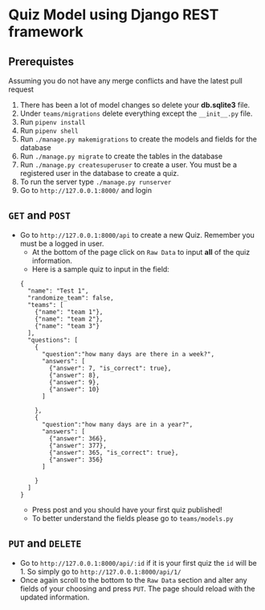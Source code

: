 # Quiz Model using Django REST framework

## Prerequistes

Assuming you do not have any merge conflicts and have the latest pull request
  1. There has been a lot of model changes so delete your **db.sqlite3** file.
  1. Under `teams/migrations` delete everything except the `__init__.py` file.
  1. Run `pipenv install`
  1. Run `pipenv shell`
  1. Run `./manage.py makemigrations` to create the models and fields for the database
  1. Run `./manage.py migrate` to create the tables in the database
  1. Run `./manage.py createsuperuser` to create a user. You must be a registered user in the database to create a quiz.
  1. To run the server type `./manage.py runserver`
  1. Go to `http://127.0.0.1:8000/` and login

## `GET` and `POST`
  * Go to `http://127.0.0.1:8000/api` to create a new Quiz. Remember you must be a logged in user.
    *  At the bottom of the page click on `Raw Data` to input **all** of the quiz information.
    * Here is a sample quiz to input in the field:
    ```
    {
      "name": "Test 1",
      "randomize_team": false,
      "teams": [
        {"name": "team 1"}, 
        {"name": "team 2"}, 
        {"name": "team 3"}
      ],
      "questions": [
        {
          "question":"how many days are there in a week?",
          "answers": [
            {"answer": 7, "is_correct": true},
            {"answer": 8},
            {"answer": 9},
            {"answer": 10}
          ]
          
        },
        {
          "question":"how many days are in a year?",
          "answers": [
            {"answer": 366},
            {"answer": 377},
            {"answer": 365, "is_correct": true},
            {"answer": 356}
          ]
          
        }
      ]
    }
    ```
    * Press post and you should have your first quiz published!
    * To better understand the fields please go to `teams/models.py`

## `PUT` and `DELETE`
  * Go to `http://127.0.0.1:8000/api/:id` if it is your first quiz the `id` will be 1. So simply go to `http://127.0.0.1:8000/api/1/`
  * Once again scroll to the bottom to the `Raw Data` section and alter any fields of your choosing and press `PUT`. The page should reload with the updated information.
